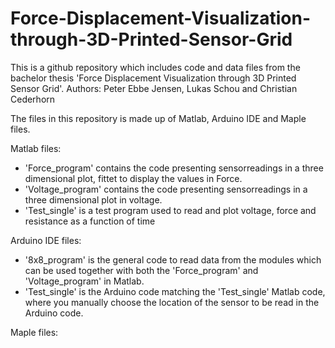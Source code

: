 # Force-Displacement-Visualization-through-3D-Printed-Sensor-Grid
This is a github repository which includes code and data files from the bachelor thesis 'Force Displacement Visualization through 3D Printed Sensor Grid'.
Authors: Peter Ebbe Jensen, Lukas Schou and Christian Cederhorn

The files in this repository is made up of Matlab, Arduino IDE and Maple files. 

Matlab files:
- 'Force_program' contains the code presenting sensorreadings in a three dimensional plot, fittet to display the values in Force.
- 'Voltage_program' contains the code presenting sensorreadings in a three dimensional plot in voltage.
- 'Test_single' is a test program used to read and plot voltage, force and resistance as a function of time

Arduino IDE files:
- '8x8_program' is the general code to read data from the modules which can be used together with both the 'Force_program' and 'Voltage_program' in Matlab.
- 'Test_single' is the Arduino code matching the 'Test_single' Matlab code, where you manually choose the location of the sensor to be read in the Arduino code.

Maple files:
